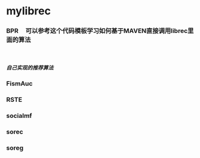 # mylibrec


<body textAlign='center'>
<h3>BPR     可以参考这个代码模板学习如何基于MAVEN直接调用librec里面的算法<br/></h3>
  <h5><strong>自己实现的推荐算法</strong></h5>
<h3>FismAuc  </h3>
<h3>RSTE     </h3>
<h3>socialmf     </h3>
<h3>sorec     </h3>
<h3>soreg     </h3>  
</body>
